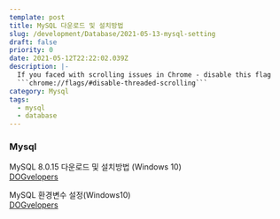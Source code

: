 ```yaml
---
template: post
title: MySQL 다운로드 및 설치방법
slug: /development/Database/2021-05-13-mysql-setting
draft: false
priority: 0
date: 2021-05-12T22:22:02.039Z
description: |-
  If you faced with scrolling issues in Chrome - disable this flag 
  ```chrome://flags/#disable-threaded-scrolling```
category: Mysql
tags:
  - mysql
  - database
---
```


### Mysql

MySQL 8.0.15 다운로드 및 설치방법 (Windows 10)  
[DOGvelopers](https://dog-developers.tistory.com/20)

MySQL 환경변수 설정(Windows10)  
[DOGvelopers](https://dog-developers.tistory.com/21)
